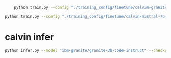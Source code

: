 
```bash
    python train.py --config "./training_config/finetune/calvin-granite-3b-config.yaml"
```

```bash
python train.py --config "./training_config/finetune/calvin-mistral-7b-config.yaml"
```


# calvin infer
```bash
python infer.py --model "ibm-granite/granite-3b-code-instruct" --checkpoint "./output/calvin/checkpoints/checkpoint_epoch_1.npz"
```